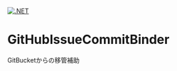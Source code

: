 [![.NET](https://github.com/kou-hon/GitHubIssueCommitBinder/actions/workflows/main.yml/badge.svg)](https://github.com/kou-hon/GitHubIssueCommitBinder/actions/workflows/main.yml)

# GitHubIssueCommitBinder
GitBucketからの移管補助
